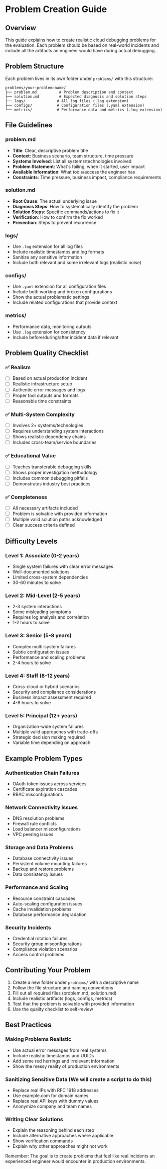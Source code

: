 # Problem Creation Guide

## Overview

This guide explains how to create realistic cloud debugging problems for the evaluation. Each problem should be based on real-world incidents and include all the artifacts an engineer would have during actual debugging.

## Problem Structure

Each problem lives in its own folder under `problems/` with this structure:

```
problems/your-problem-name/
├── problem.md          # Problem description and context
├── solution.md         # Expected diagnosis and solution steps
├── logs/              # All log files (.log extension)
├── configs/           # Configuration files (.yaml extension)
└── metrics/           # Performance data and metrics (.log extension)
```

## File Guidelines

### problem.md
- **Title**: Clear, descriptive problem title
- **Context**: Business scenario, team structure, time pressure
- **Systems Involved**: List all systems/technologies involved
- **Problem Statement**: What's failing, when it started, user impact
- **Available Information**: What tools/access the engineer has
- **Constraints**: Time pressure, business impact, compliance requirements

### solution.md
- **Root Cause**: The actual underlying issue
- **Diagnosis Steps**: How to systematically identify the problem
- **Solution Steps**: Specific commands/actions to fix it
- **Verification**: How to confirm the fix worked
- **Prevention**: Steps to prevent recurrence

### logs/
- Use `.log` extension for all log files
- Include realistic timestamps and log formats
- Sanitize any sensitive information
- Include both relevant and some irrelevant logs (realistic noise)

### configs/
- Use `.yaml` extension for all configuration files
- Include both working and broken configurations
- Show the actual problematic settings
- Include related configurations that provide context

### metrics/
- Performance data, monitoring outputs
- Use `.log` extension for consistency
- Include before/during/after incident data if relevant

## Problem Quality Checklist

### ✅ Realism
- [ ] Based on actual production incident
- [ ] Realistic infrastructure setup
- [ ] Authentic error messages and logs
- [ ] Proper tool outputs and formats
- [ ] Reasonable time constraints

### ✅ Multi-System Complexity
- [ ] Involves 2+ systems/technologies
- [ ] Requires understanding system interactions
- [ ] Shows realistic dependency chains
- [ ] Includes cross-team/service boundaries

### ✅ Educational Value
- [ ] Teaches transferable debugging skills
- [ ] Shows proper investigation methodology
- [ ] Includes common debugging pitfalls
- [ ] Demonstrates industry best practices

### ✅ Completeness
- [ ] All necessary artifacts included
- [ ] Problem is solvable with provided information
- [ ] Multiple valid solution paths acknowledged
- [ ] Clear success criteria defined

## Difficulty Levels

### Level 1: Associate (0-2 years)
- Single system failures with clear error messages
- Well-documented solutions
- Limited cross-system dependencies
- 30-60 minutes to solve

### Level 2: Mid-Level (2-5 years)
- 2-3 system interactions
- Some misleading symptoms
- Requires log analysis and correlation
- 1-2 hours to solve

### Level 3: Senior (5-8 years)
- Complex multi-system failures
- Subtle configuration issues
- Performance and scaling problems
- 2-4 hours to solve

### Level 4: Staff (8-12 years)
- Cross-cloud or hybrid scenarios
- Security and compliance considerations
- Business impact assessment required
- 4-8 hours to solve

### Level 5: Principal (12+ years)
- Organization-wide system failures
- Multiple valid approaches with trade-offs
- Strategic decision making required
- Variable time depending on approach

## Example Problem Types

### Authentication Chain Failures
- OAuth token issues across services
- Certificate expiration cascades
- RBAC misconfigurations

### Network Connectivity Issues
- DNS resolution problems
- Firewall rule conflicts
- Load balancer misconfigurations
- VPC peering issues

### Storage and Data Problems
- Database connectivity issues
- Persistent volume mounting failures
- Backup and restore problems
- Data consistency issues

### Performance and Scaling
- Resource constraint cascades
- Auto-scaling configuration issues
- Cache invalidation problems
- Database performance degradation

### Security Incidents
- Credential rotation failures
- Security group misconfigurations
- Compliance violation scenarios
- Access control problems

## Contributing Your Problem

1. Create a new folder under `problems/` with a descriptive name
2. Follow the file structure and naming conventions
3. Fill out all required files (problem.md, solution.md)
4. Include realistic artifacts (logs, configs, metrics)
5. Test that the problem is solvable with provided information
6. Use the quality checklist to self-review

## Best Practices

### Making Problems Realistic
- Use actual error messages from real systems
- Include realistic timestamps and UUIDs
- Add some red herrings and irrelevant information
- Show the messy reality of production environments

### Sanitizing Sensitive Data (We will create a script to do this)
- Replace real IPs with RFC 1918 addresses
- Use example.com for domain names
- Replace real API keys with dummy values
- Anonymize company and team names

### Writing Clear Solutions
- Explain the reasoning behind each step
- Include alternative approaches where applicable
- Show verification commands
- Explain why other approaches might not work

Remember: The goal is to create problems that feel like real incidents an experienced engineer would encounter in production environments.